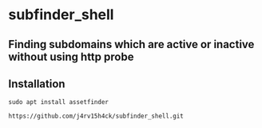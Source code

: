 # subfinder_shell


## Finding subdomains which are active or inactive without using http probe



## Installation

```
sudo apt install assetfinder
```

```
https://github.com/j4rv15h4ck/subfinder_shell.git
```
